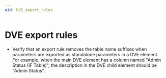 ```yaml
---
uid: DVE_export_rules
---
```


# DVE export rules

- Verify that an export rule removes the table name suffixes when parameters are exported as standalone parameters in a DVE element. For example, when the main DVE element has a column named "Admin Status (IF Table)", the description in the DVE child element should be "Admin Status".
